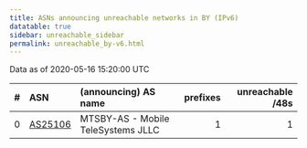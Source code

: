 ```yaml
---
title: ASNs announcing unreachable networks in BY (IPv6)
datatable: true
sidebar: unreachable_sidebar
permalink: unreachable_by-v6.html
---
```


Data as of 2020-05-16 15:20:00 UTC


<div class="datatable-begin"></div>

|   # | ASN                                    | (announcing) AS name               |   prefixes |   unreachable /48s |
|----:|:---------------------------------------|:-----------------------------------|-----------:|-------------------:|
|   0 | [AS25106](unreachable_AS25106-v6.html) | MTSBY-AS - Mobile TeleSystems JLLC |          1 |                  1 |

<div class="datatable-end"></div>